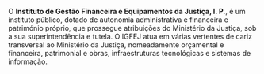O **Instituto de Gestão Financeira e Equipamentos da Justiça, I. P.**, é um instituto público, dotado de autonomia administrativa e financeira e património próprio, que prossegue atribuições do Ministério da Justiça, sob a sua superintendência e tutela.
O IGFEJ atua em várias vertentes de cariz transversal ao Ministério da Justiça, nomeadamente orçamental e financeira, patrimonial e obras, infraestruturas tecnológicas e sistemas de informação.
